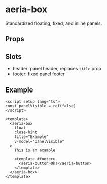 # aeria-box

Standardized floating, fixed, and inline panels.

## Props

## Slots

- header: panel header, replaces `title` prop
- footer: fixed panel footer

## Example

```vue
<script setup lang="ts">
const panelVisible = ref(false)
</script>

<template>
  <aeria-box
    float
    close-hint
    title="Example"
    v-model="panelVisible"
  >
    This is an example

    <template #footer>
      <aeria-button>Ok!</aeria-button>
    </template>
  </aeria-box>
</template>
```
